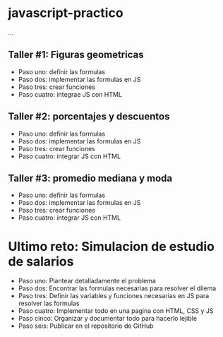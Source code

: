 # javascript-practico

...

## Taller #1: Figuras geometricas

- Paso uno: definir las formulas
- Paso dos: implementar las formulas en JS
- Paso tres: crear funciones 
- Paso cuatro: integrae JS con HTML

## Taller #2: porcentajes y descuentos

- Paso uno: definir las formulas
- Paso dos: implementar las formulas en JS
- Paso tres: crear funciones 
- Paso cuatro: integrar JS con HTML

## Taller #3: promedio mediana y moda

- Paso uno: definir las formulas
- Paso dos: implementar las formulas en JS
- Paso tres: crear funciones 
- Paso cuatro: integrar JS con HTML

# Ultimo reto: Simulacion de estudio de salarios

- Paso uno: Plantear detalladamente el problema
- Paso dos: Encontrar las formulas necesarias para resolver el dilema
- Paso tres: Definir las variables y funciones necesarias en JS para resolver las formulas
- Paso cuatro: Implementar todo en una pagina con HTML, CSS y JS
- Paso cinco: Organizar y documentar todo para hacerlo lejible
- Paso seis: Publicar en el repositorio de GitHub